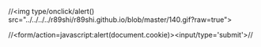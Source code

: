 //<img type/onclick/alert() src="../../../../r89shi/r89shi.github.io/blob/master/140.gif?raw=true">

//<form/action=javascript&#x3A;alert&lpar;document&period;cookie&rpar;><input/type='submit'>//
